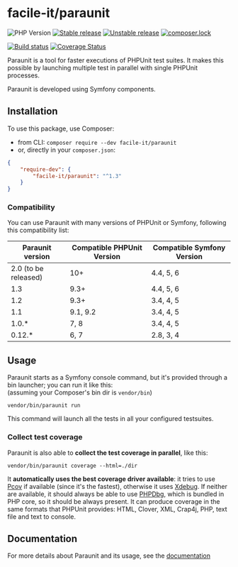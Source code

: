 # facile-it/paraunit

![PHP Version](https://img.shields.io/badge/php-%5E7.0%7C%5E8.0-blue)
[![Stable release][Last stable image]][Packagist link]
[![Unstable release][Last unstable image]][Packagist link]
[![composer.lock](https://poser.pugx.org/facile-it/paraunit/composerlock)](https://packagist.org/packages/facile-it/paraunit)

[![Build status](https://img.shields.io/github/workflow/status/facile-it/paraunit/CI)](https://github.com/facile-it/paraunit/actions)
[![Coverage Status][Master coverage image]][Master coverage link]

Paraunit is a tool for faster executions of PHPUnit test suites. It makes this possible by launching multiple test in parallel with single PHPUnit processes.

Paraunit is developed using Symfony components.

## Installation
To use this package, use Composer:

 * from CLI: `composer require --dev facile-it/paraunit`
 * or, directly in your `composer.json`:

```json
{
    "require-dev": {
        "facile-it/paraunit": "^1.3"
    }
}
```

### Compatibility
You can use Paraunit with many versions of PHPUnit or Symfony, following this compatibility list:

| Paraunit version     | Compatible PHPUnit Version | Compatible Symfony Version |
|----------------------|----------------------------|----------------------------|
| 2.0 (to be released) | 10+                        | 4.4, 5, 6                  |
| 1.3                  | 9.3+                       | 4.4, 5, 6                  |
| 1.2                  | 9.3+                       | 3.4, 4, 5                  |
| 1.1                  | 9.1, 9.2                   | 3.4, 4, 5                  |
| 1.0.*                | 7, 8                       | 3.4, 4, 5                  |
| 0.12.*               | 6, 7                       | 2.8, 3, 4                  |

## Usage
Paraunit starts as a Symfony console command, but it's provided through a bin launcher; you can run it like this:<br/>
(assuming your Composer's bin dir is `vendor/bin`)
```
vendor/bin/paraunit run
```
This command will launch all the tests in all your configured testsuites.

### Collect test coverage
Paraunit is also able to **collect the test coverage in parallel**, like this:
```
vendor/bin/paraunit coverage --html=./dir
```

It **automatically uses the best coverage driver available**: it tries to use [Pcov](https://github.com/krakjoe/pcov) if available (since it's the fastest), otherwise it uses [Xdebug](https://xdebug.org/). If neither are available, it should always be able to use [PHPDbg](https://www.php.net/manual/en/book.phpdbg.php), which is bundled in PHP core, so it should be always present. It can produce coverage in the same formats that PHPUnit provides: HTML, Clover, XML, Crap4j, PHP, text file and text to console.

## Documentation
For more details about Paraunit and its usage, see the [documentation](https://engineering.facile.it/paraunit/documentation/)

[Last stable image]: https://poser.pugx.org/facile-it/paraunit/version.svg
[Last unstable image]: https://poser.pugx.org/facile-it/paraunit/v/unstable.svg
[Master coverage image]: https://codecov.io/gh/facile-it/paraunit/branch/master/graph/badge.svg

[Packagist link]: https://packagist.org/packages/facile-it/paraunit
[Master coverage link]: https://codecov.io/gh/facile-it/paraunit
